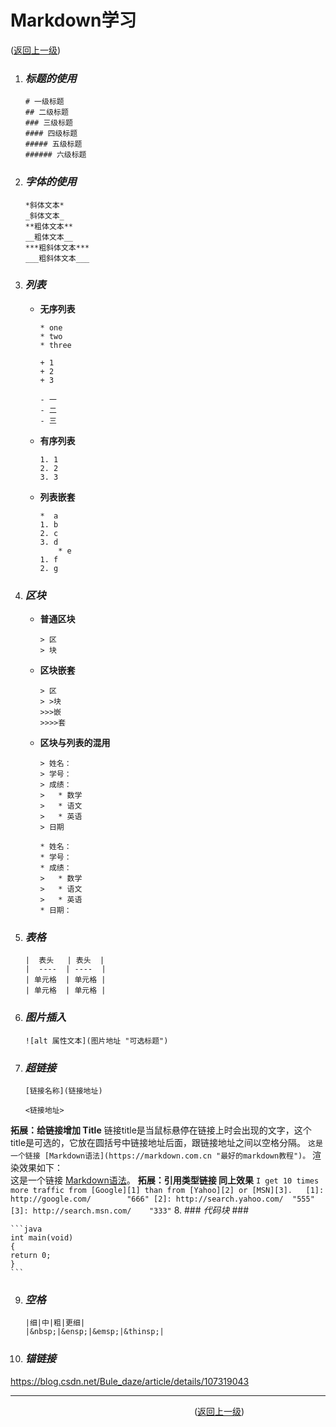 # Markdown学习  
([返回上一级](../README.md))  
1. ### _标题的使用_ ###  

	```
	# 一级标题
	## 二级标题
	### 三级标题
	#### 四级标题
	##### 五级标题
	###### 六级标题
	```

2. ### _字体的使用_ ###  

	```
	*斜体文本*
	_斜体文本_
	**粗体文本**
	__粗体文本__
	***粗斜体文本***
	___粗斜体文本___
	```

3. ### _列表_ ###  
	* __无序列表__
     
		```
		* one
		* two
		* three
       
		+ 1
		+ 2
		+ 3
       
		- 一
		- 二
		- 三
		```

	* __有序列表__

		```
		1. 1
		2. 2
		3. 3
		```

	* __列表嵌套__

		```
		*  a
		1. b
		2. c
		3. d
		    * e
		1. f
		2. g
		```

4. ### _区块_ ###
	* __普通区块__

		```
		> 区
		> 块
		```

	* __区块嵌套__

		```
		> 区
		> >块
		>>>嵌
		>>>>套
		```

	* __区块与列表的混用__

		```
		> 姓名：
		> 学号：
		> 成绩：
		>   * 数学
		>   * 语文
		>   * 英语
		> 日期
		```

		```
		* 姓名：
		* 学号：
		* 成绩：
		>   * 数学
		>   * 语文
		>   * 英语
		* 日期：
		```

5. ### _表格_ ###

	```
	|  表头   | 表头  |
	|  ----  | ----  |
	| 单元格  | 单元格 |
	| 单元格  | 单元格 |
	```

6. ### _图片插入_ ###

	```
	![alt 属性文本](图片地址 "可选标题")
	```

7. ### _超链接_ ###

	```
	[链接名称](链接地址)
	```

	```
	<链接地址>
	```
  
**拓展：给链接增加 Title**
链接title是当鼠标悬停在链接上时会出现的文字，这个title是可选的，它放在圆括号中链接地址后面，跟链接地址之间以空格分隔。
	```
	这是一个链接 [Markdown语法](https://markdown.com.cn "最好的markdown教程")。
	```
渲染效果如下：  
这是一个链接 [Markdown语法](https://markdown.com.cn "最好的markdown教程")。
**拓展：引用类型链接 同上效果**
	```
I get 10 times more traffic from [Google][1] than from [Yahoo][2] or [MSN][3].  
[1]: http://google.com/        "666"
[2]: http://search.yahoo.com/  "555"
[3]: http://search.msn.com/    "333"
	```
8. ### _代码块_ ###

	```java
	int main(void)
	{
	return 0;
	}
	```

9. ### _空格_ ###

	```
	|细|中|粗|更细|
	|&nbsp;|&ensp;|&emsp;|&thinsp;|
	```

10. ### _锚链接_ ###

<https://blog.csdn.net/Bule_daze/article/details/107319043>  

---------------------------------------------

&emsp;&emsp;&emsp;&emsp;&emsp;&emsp;&emsp;&emsp;&emsp;&emsp;&emsp;&emsp;&emsp;&emsp;&emsp;&emsp;&emsp;&emsp;&emsp;&emsp;&emsp;([返回上一级](../README.md))

